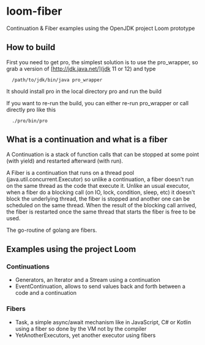 # loom-fiber
Continuation & Fiber examples using the OpenJDK project Loom prototype

## How to build

First you need to get pro, the simplest solution is to use the pro_wrapper,
so grab a version of [http://jdk.java.net/](jdk 11 or 12) and type
```
  /path/to/jdk/bin/java pro_wrapper
```

It should install pro in the local directory pro and run the build

If you want to re-run the build, you can either re-run pro_wrapper or call directly pro like this
```
  ./pro/bin/pro
```

## What is a continuation and what is a fiber

A Continuation is a stack of function calls that can be stopped at some point (with yield) and restarted afterward (with run).

A Fiber is a continuation that runs on a thread pool (java.util.concurrent.Executor) so unlike a continuation, a fiber doesn't run on the same thread
as the code that execute it. Unlike an usual executor, when a fiber do a blocking call (on IO, lock, condition, sleep, etc) it doesn't block the underlying thread,
the fiber is stopped and another one can be scheduled on the same thread. When the result of the blocking call arrived, the fiber is restarted once the same thread
that starts the fiber is free to be used.

The go-routine of golang are fibers.

## Examples using the project Loom

### Continuations

- Generators,
  an Iterator and a Stream using a continuation
- EventContinuation,
  allows to send values back and forth between a code and a continuation


### Fibers

- Task,
  a simple async/await mechanism like in JavaScript, C# or Kotlin using a fiber so done by the VM not by the compiler
- YetAnotherExecutors,
  yet another executor using fibers
